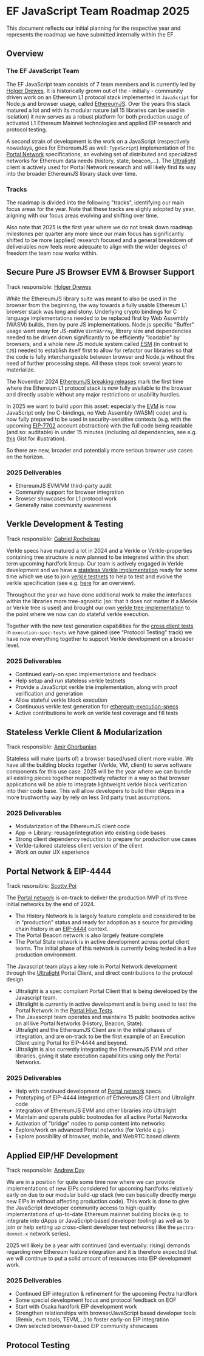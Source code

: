 # EF JavaScript Team Roadmap 2025

This document reflects our initial planning for the respective year and represents
the roadmap we have submitted internally within the EF.

## Overview

### The EF JavaScript Team

The EF JavaScript team consists of 7 team members and is currently led by [Holger Drewes](https://github.com/holgerd77).
It is historically grown out of the - initially - community driven work on an Ethereum L1 protocol stack implemented in
`JavaScript` for Node.js and browser usage, called [EthereumJS](https://github.com/ethereumjs/ethereumjs-monorepo).
Over the years this stack matured a lot and with its modular nature (all 15 libraries can be used in isolation) it now
serves as a robust platform for both production usage of activated L1 Ethereum Mainnet technologies and applied EIP research and
protocol testing.

A second strain of development is the work on a JavaScript (respectively nowadays, goes for EthereumJS as well: `TypeScript`)
implementation of the [Portal Network](https://github.com/ethereum/portal-network-specs) specifications, an evolving
set of distributed and specialized networks for Ethereum data needs (history, state, beacon,...). The
[Ultralight](https://github.com/ethereumjs/ultralight) client is actively used for Portal Network research and will likely
find its way into the broader EthereumJS library stack over time.

### Tracks

The roadmap is divided into the following "tracks", identifying our main focus areas
for the year. Note that these tracks are slighly adopted by year, aligning with our focus areas evolving and shifting over time.

Also note that 2025 is the first year where we do not break down roadmap milestones per quarter any more since our main focus
has significantly shifted to be more (applied) research focused and a general breakdown of deliverables now feels more adequate
to align with the wider degrees of freedom the team now works within.

## Secure Pure JS Browser EVM & Browser Support

Track responsible: [Holger Drewes](https://github.com/holgerd77)

While the EthereumJS library suite was meant to also be used in the browser from the beginning, the way towards a fully usable
Ethereum L1 browser stack was long and stony. Underlying crypto bindings for C language implementations needed to be replaced
first by Web Assembly (WASM) builds, then by pure JS implementations. Node.js specific "Buffer" usage went away for JS-native
`Uint8Array`, library size and dependencies needed to be driven down significantly to be efficiently "loadable" by browsers,
and a whole new JS module system called [ESM](https://dev.to/iggredible/what-the-heck-are-cjs-amd-umd-and-esm-ikm) (in contrast
to `CJS`) needed to establish itself first to allow for refactor our libraries so that the code is fully interchangeable 
between browser and Node.js without the need of further processing steps. All these steps took several years to materialize.

The November 2024 [EthereumJS breaking releases](https://github.com/ethereumjs/ethereumjs-monorepo/pull/3722) mark the first
time where the Ethereum L1 protocol stack is now fully available to the browser and directly usable without any major 
restrictions or usability hurdles.

In 2025 we want to build upon this asset: especially the [EVM](https://github.com/ethereumjs/ethereumjs-monorepo/tree/master/packages/evm)
is now JavaScript only (no C-bindings, no Web Assembly (WASM) code) and is now fully prepared to be used in security-sensitive
contexts (e.g. with the upcoming [EIP-7702](https://eips.ethereum.org/EIPS/eip-7702) account abstraction) with the full code
being readable (and so: auditable) in under 15 minutes (including *all* dependencies, see e.g. [this](https://gist.github.com/holgerd77/2c032488196b4afee5d976dc85ee70eb) Gist for illustration).

So there are new, broader and potentially more serious browser use cases on the horizon.

### 2025 Deliverables

- EthereumJS EVM/VM third-party audit
- Community support for browser integration
- Browser showcases for L1 protocol work
- Generally raise community awareness

## Verkle Development & Testing

Track responsible: [Gabriel Rocheleau](https://github.com/gabrocheleau)

Verkle specs have matured a lot in 2024 and a Verkle or Verkle-properties containing tree structure is now planned to be integrated within the short term upcoming hardfork lineup. Our team is actively engaged in Verkle development and we have a 
[stateless Verkle implementation](https://github.com/ethereumjs/ethereumjs-monorepo/tree/master/packages/statemanager#statelessverklestatemanager-experimental) ready for some time which we use to join [verkle testnets](https://github.com/ethpandaops/verkle-devnets) to help to test and evolve the verkle specification (see e.g. [here](https://notes.ethereum.org/@ethpandaops/verkle-gen-devnet-6)
for an overview).

Throughout the year we have done additional work to make the interfaces within the libraries more tree-agnostic (so: that it does not matter if a Merkle or Verkle tree is used) and brought our own [verkle tree implementation](https://github.com/ethereumjs/ethereumjs-monorepo/tree/master/packages/verkle) to the point where we now can do stateful verkle execution.

Together with the new test generation capabilities for the [cross client tests](https://github.com/ethereum/execution-spec-tests/releases/tag/verkle%40v0.0.5) in `execution-spec-tests` we have gained (see "Protocol Testing" track) we have now everything together to support Verkle development on a
broader level.

### 2025 Deliverables

- Continued early-on spec implementations and feedback
- Help setup and run stateless verkle testnets
- Provide a JavaScript verkle trie implementation, along with proof verification and generation
- Allow stateful verkle block execution
- Continuous verkle test generation for [ethereum-execution-specs](https://github.com/ethereum/execution-specs)
- Active contributions to work on verkle test coverage and fill tests

## Stateless Verkle Client & Modularization

Track responsible: [Amir Ghorbanian](https://github.com/scorbajio)

Stateless will make (parts of) a browser based/used client more viable. We have all the building blocks together (Verkle, VM, client) to serve software components for this use case. 2025 will be the year where we can bundle all existing pieces together respectively refactor in a way so that browser applications will be able to integrate lightweight verkle block verification into their code base. This will allow developers to build their dApps in a more trustworthy way by rely on less 3rd party trust assumptions.

### 2025 Deliverables

- Modularization of the EthereumJS client code
- App -> Library: reusage/integration into existing code bases
- Strong client dependency reduction to prepare for production use cases
- Verkle-tailored stateless client version of the client
- Work on outer UX experience

## Portal Network & EIP-4444

Track resonsible: [Scotty Poi](https://github.com/ScottyPoi)

The [Portal network](https://github.com/ethereum/portal-network-specs) is on-track to deliver the production MVP of its three initial networks by the end of 2024.

 - The History Network is is largely feature complete and considered to be in "production" status and ready for adoption as a source for providing chain history in an [EIP-4444](https://eips.ethereum.org/EIPS/eip-4444) context.
 - The Portal Beacon network is also largely feature complete
 - The Portal State network is in active development across portal client teams.  The initial phase of this network is currently being tested in a live production environment.

The Javascript team plays a key role in Portal Network development through the [Ultralight](https://github.com/ethereumjs/ultralight) Portal Client, and direct contributions to the protocol design.  

 - Ultralight is a spec compliant Portal Client that is being developed by the Javascript team.  
 - Ultralight is currently in active development and is being used to test the Portal Network in the [Portal Hive Tests](https://portal-hive.ethdevops.io/).
 - The Javascript team operates and maintains 15 public bootnodes active on all live Portal Networks (History, Beacon, State).
 - Ultralight and the EthereumJS Client are in the initial phases of integration, and are on-track to be the first example of an Execution Client using Portal for EIP-4444 and beyond. 
 - Ultralight is also currently integrating the EthereumJS
EVM and other libraries, giving it state execution capabilities using only the Portal Networks.

### 2025 Deliverables

- Help with continued development of [Portal network](https://github.com/ethereum/portal-network-specs) specs.
- Prototyping of EIP-4444 integration of EthereumJS Client and Ultralight code
- Integration of EthereumJS EVM and other libraries into Ultralight
- Maintain and operate public bootnodes for all active Portal Networks
- Activation of "bridge" nodes to pump content into networks
- Explore/work on advanced Portal networks (for Verkle e.g.)
- Explore possibility of browser, mobile, and WebRTC based clients

## Applied EIP/HF Development

Track responsible: [Andrew Day](https://github.com/acolytec3)

We are in a position for quite some time now where we can provide implementations of new EIPs considered for upcoming hardforks relatively early on due to our modular build-up stack (we can basically directly merge new EIPs in without affecting production code). This work is done to give the JavaScript developer community access to high-quality implementations of up-to-date Ethereum mainnet building blocks (e.g. to integrate into dApps or JavaScript-based developer tooling) as well as to join or help setting up cross-client developer test networks (like the `pectra-devnet-x` network series).

2025 will likely be a year with continued (and eventually: rising) demands regarding new Ethereum feature integration and it is therefore expected that we will continue to put a solid amount of ressources into EIP development work.

### 2025 Deliverables

- Continued EIP integration & refinement for the upcoming Pectra hardfork
- Some special development focus and protocol feedback on EOF
- Start with Osaka hardfork EIP development work
- Strengthen relationships with browser/JavaScript based developer tools (Remix, evm.tools, TEVM,...) to foster early-on EIP integration
- Own selected browser-based EIP community showcases

## Protocol Testing

